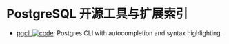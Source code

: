 # PostgreSQL 开源工具与扩展索引

- [pgcli ![code](https://martrix-usa.oss-accelerate.aliyuncs.com/logo/code.svg)](https://github.com/dbcli/pgcli): Postgres CLI with autocompletion and syntax highlighting.
